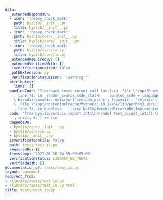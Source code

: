 ```yaml
---
data:
  _extendedDependsOn:
  - icon: ':heavy_check_mark:'
    path: byslib/__init__.py
    title: byslib/__init__.py
  - icon: ':heavy_check_mark:'
    path: byslib/core/__init__.py
    title: byslib/core/__init__.py
  - icon: ':heavy_check_mark:'
    path: byslib/core/io.py
    title: byslib/core/io.py
  _extendedRequiredBy: []
  _extendedVerifiedWith: []
  _isVerificationFailed: false
  _pathExtension: py
  _verificationStatusIcon: ':warning:'
  attributes:
    links: []
  bundledCode: "Traceback (most recent call last):\n  File \"/opt/hostedtoolcache/Python/3.10.2/x64/lib/python3.10/site-packages/onlinejudge_verify/documentation/build.py\"\
    , line 71, in _render_source_code_stat\n    bundled_code = language.bundle(stat.path,\
    \ basedir=basedir, options={'include_paths': [basedir], 'release': True}).decode()\n\
    \  File \"/opt/hostedtoolcache/Python/3.10.2/x64/lib/python3.10/site-packages/onlinejudge_verify/languages/python.py\"\
    , line 74, in bundle\n    raise NotImplementedError\nNotImplementedError\n"
  code: "from byslib.core.io import int1\n\n\ndef test_sinput_int1():\n    assert\
    \ int1(\"5\") == 4\n"
  dependsOn:
  - byslib/core/__init__.py
  - byslib/core/io.py
  - byslib/__init__.py
  isVerificationFile: false
  path: tests/test_io.py
  requiredBy: []
  timestamp: '2022-02-28 04:59:03+09:00'
  verificationStatus: LIBRARY_NO_TESTS
  verifiedWith: []
documentation_of: tests/test_io.py
layout: document
redirect_from:
- /library/tests/test_io.py
- /library/tests/test_io.py.html
title: tests/test_io.py
---
```

